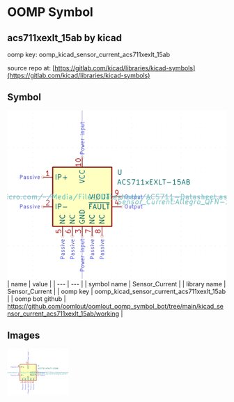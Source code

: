 # OOMP Symbol  
## acs711xexlt_15ab  by kicad  
  
oomp key: oomp_kicad_sensor_current_acs711xexlt_15ab  
  
source repo at: [https://gitlab.com/kicad/libraries/kicad-symbols](https://gitlab.com/kicad/libraries/kicad-symbols)  
## Symbol  
  
[![working.png](working_600.png)](working.png)  
| name | value | 
| --- | --- | 
| symbol name | Sensor_Current | 
| library name | Sensor_Current | 
| oomp key | oomp_kicad_sensor_current_acs711xexlt_15ab | 
| oomp bot github | https://github.com/oomlout/oomlout_oomp_symbol_bot/tree/main/kicad_sensor_current_acs711xexlt_15ab/working | 
## Images  
  
[![working.png](working_140.png)](working.png)  
